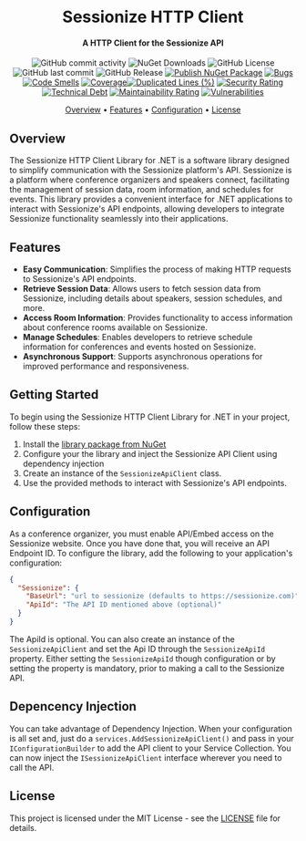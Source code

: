 <h1 align="center">
  <br>
    Sessionize HTTP Client
  <br>
</h1>

<h4 align="center">A HTTP Client for the Sessionize API</h4>

<div align="center">

![GitHub commit activity](https://img.shields.io/github/commit-activity/m/nikneem/sessionize-api-client)
![NuGet Downloads](https://img.shields.io/nuget/dt/Sessionize.Api.Client)
![GitHub License](https://img.shields.io/github/license/nikneem/sessionize-api-client)
![GitHub last commit](https://img.shields.io/github/last-commit/nikneem/sessionize-api-client)
![GitHub Release](https://img.shields.io/github/v/release/nikneem/sessionize-api-client)
[![Publish NuGet Package](https://github.com/nikneem/sessionize-api-client/actions/workflows/main.yml/badge.svg)](https://github.com/nikneem/sessionize-api-client/actions/workflows/main.yml)
[![Bugs](https://sonarcloud.io/api/project_badges/measure?project=nikneem_sessionize-api-client&metric=bugs)](https://sonarcloud.io/summary/new_code?id=nikneem_sessionize-api-client)
[![Code Smells](https://sonarcloud.io/api/project_badges/measure?project=nikneem_sessionize-api-client&metric=code_smells)](https://sonarcloud.io/summary/new_code?id=nikneem_sessionize-api-client)
[![Coverage](https://sonarcloud.io/api/project_badges/measure?project=nikneem_sessionize-api-client&metric=coverage)](https://sonarcloud.io/summary/new_code?id=nikneem_sessionize-api-client)[![Duplicated Lines (%)](https://sonarcloud.io/api/project_badges/measure?project=nikneem_sessionize-api-client&metric=duplicated_lines_density)](https://sonarcloud.io/summary/new_code?id=nikneem_sessionize-api-client)
[![Security Rating](https://sonarcloud.io/api/project_badges/measure?project=nikneem_sessionize-api-client&metric=security_rating)](https://sonarcloud.io/summary/new_code?id=nikneem_sessionize-api-client)
[![Technical Debt](https://sonarcloud.io/api/project_badges/measure?project=nikneem_sessionize-api-client&metric=sqale_index)](https://sonarcloud.io/summary/new_code?id=nikneem_sessionize-api-client)
[![Maintainability Rating](https://sonarcloud.io/api/project_badges/measure?project=nikneem_sessionize-api-client&metric=sqale_rating)](https://sonarcloud.io/summary/new_code?id=nikneem_sessionize-api-client)
[![Vulnerabilities](https://sonarcloud.io/api/project_badges/measure?project=nikneem_sessionize-api-client&metric=vulnerabilities)](https://sonarcloud.io/summary/new_code?id=nikneem_sessionize-api-client)

<a href="#overview">Overview</a> •
<a href="#features">Features</a> •
<a href="#configuration">Configuration</a> •
<a href="#license">License</a>

</div>

## Overview

The Sessionize HTTP Client Library for .NET is a software library designed to simplify communication with the Sessionize platform's API. Sessionize is a platform where conference organizers and speakers connect, facilitating the management of session data, room information, and schedules for events. This library provides a convenient interface for .NET applications to interact with Sessionize's API endpoints, allowing developers to integrate Sessionize functionality seamlessly into their applications.

## Features

- **Easy Communication**: Simplifies the process of making HTTP requests to Sessionize's API endpoints.
- **Retrieve Session Data**: Allows users to fetch session data from Sessionize, including details about speakers, session schedules, and more.
- **Access Room Information**: Provides functionality to access information about conference rooms available on Sessionize.
- **Manage Schedules**: Enables developers to retrieve schedule information for conferences and events hosted on Sessionize.
- **Asynchronous Support**: Supports asynchronous operations for improved performance and responsiveness.

## Getting Started

To begin using the Sessionize HTTP Client Library for .NET in your project, follow these steps:

1. Install the [library package from NuGet](https://www.nuget.org/packages/Sessionize.Api.Client/)
2. Configure your the library and inject the Sessionize API Client using dependency injection
3. Create an instance of the `SessionizeApiClient` class.
4. Use the provided methods to interact with Sessionize's API endpoints.

## Configuration

As a conference organizer, you must enable API/Embed access on the Sessionize website. Once you have done that, you will receive an API Endpoint ID. To configure the library, add the following to your application's configuration:

```json
{
  "Sessionize": {
    "BaseUrl": "url to sessionize (defaults to https://sessionize.com)",
    "ApiId": "The API ID mentioned above (optional)"
  }
}
```

The ApiId is optional. You can also create an instance of the `SessionizeApiClient` and set the Api ID through the `SessionizeApiId` property. Either setting the `SessionizeApiId` though configuration or by setting the property is mandatory, prior to making a call to the Sessionize API.

## Depencency Injection

You can take advantage of Dependency Injection. When your configuration is all set and, just do a `services.AddSessionizeApiClient()` and pass in your `IConfigurationBuilder` to add the API client to your Service Collection. You can now inject the `ISessionizeApiClient` interface wherever you need to call the API.

## License

This project is licensed under the MIT License - see the [LICENSE](LICENSE) file for details.
